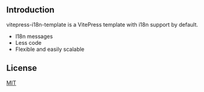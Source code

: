 ## Introduction

vitepress-i18n-template is a VitePress template with i18n support by default.

- I18n messages
- Less code
- Flexible and easily scalable

## License

[MIT](https://github.com/pileax/vitepress-i18n-template/blob/master/LICENSE.md)



